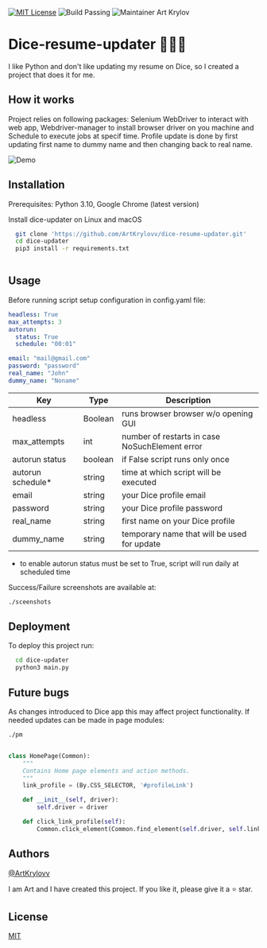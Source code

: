 [![MIT License](https://img.shields.io/badge/License-MIT-green.svg)](https://choosealicense.com/licenses/mit/)
![Build Passing](https://img.shields.io/badge/Build-passing-green.svg)
![Maintainer Art Krylov](https://img.shields.io/static/v1?label=Maintainer&message=ArtKrylovv&color=blue)

# Dice-resume-updater 🎲🎲🎲

I like Python and don't like updating my resume on Dice, so I created a project that does it for me.

## How it works

Project relies on following packages: Selenium WebDriver to interact with web app, Webdriver-manager to install browser driver on you machine and Schedule to execute jobs at specif time. Profile update is done by first updating first name to dummy name and then changing back to real name.

![Demo](https://media.giphy.com/media/Ai6cYaZ0RruKJyxYsj/giphy.gif)
## Installation

Prerequisites: Python 3.10, Google Chrome (latest version)

Install dice-updater on Linux and macOS

```zsh
  git clone 'https://github.com/ArtKrylovv/dice-resume-updater.git'
  cd dice-updater
  pip3 install -r requirements.txt
  
```
    
## Usage
Before running script setup configuration in config.yaml file:

```yaml
headless: True
max_attempts: 3
autorun:
  status: True
  schedule: "00:01"

email: "mail@gmail.com"
password: "password"
real_name: "John"
dummy_name: "Noname"
```

| Key               | Type    | Description                                    |
|-------------------|---------|------------------------------------------------|
| headless          | Boolean | runs browser browser w/o opening GUI           |
| max_attempts      | int     | number of restarts in case NoSuchElement error |
| autorun status    | boolean | if False script runs only once                 |
| autorun schedule* | string  | time at which script will be executed          |
| email             | string  | your Dice profile email                        |
| password          | string  | your Dice profile password                     |
| real_name         | string  | first name on your Dice profile                |
| dummy_name        | string  | temporary name that will be used for update    |

* to enable autorun status must be set to True, script will run daily at scheduled time

Success/Failure screenshots are available at:

```zsh
./sceenshots
```


## Deployment

To deploy this project run:

```zsh
  cd dice-updater
  python3 main.py
```

## Future bugs

As changes introduced to Dice app this may affect project functionality.
If needed updates can be made in page modules:

```zsh
./pm
```

```python

class HomePage(Common):
    """
    Contains Home page elements and action methods.
    """
    link_profile = (By.CSS_SELECTOR, '#profileLink')

    def __init__(self, driver):
        self.driver = driver

    def click_link_profile(self):
        Common.click_element(Common.find_element(self.driver, self.link_profile))

```

## Authors

[@ArtKrylovv](https://www.github.com/ArtKrylovv)

I am Art and I have created this project. If you like it, please give it a ⭐️ star.

## License

[MIT](https://choosealicense.com/licenses/mit/)
